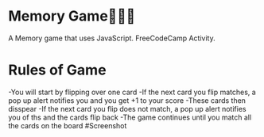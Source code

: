 # Memory Game:pizza::hamburger::fries:
A Memory game that uses JavaScript. FreeCodeCamp Activity. 
# Rules of Game
-You will start by flipping over one card
-If the next card you flip matches, a pop up alert notifies you and you get +1 to your score
-These cards then disspear
-If the next card you flip does not match, a pop up alert notifies you of ths and the cards flip back
-The game continues until you match all the cards on the board
#Screenshot
